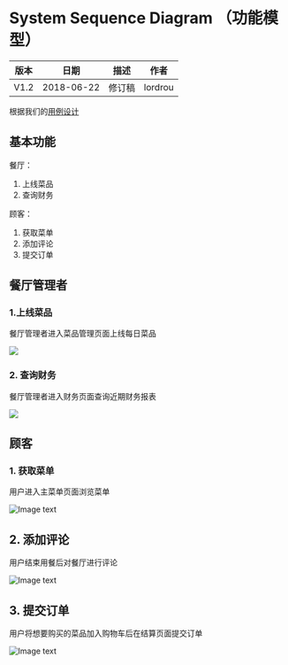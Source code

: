 # System Sequence Diagram （功能模型）

| 版本 |    日期    |  描述  |  作者   |
| :--: | :--------: | :----: | :-----: |
| V1.2 | 2018-06-22 | 修订稿 | lordrou |

根据我们的[用例设计](06-01-用例图.md)

## 基本功能

餐厅：

1. 上线菜品
2. 查询财务

顾客：

1. 获取菜单
2. 添加评论
3. 提交订单

## 餐厅管理者

### 1.上线菜品

餐厅管理者进入菜品管理页面上线每日菜品

![](http://ww2.sinaimg.cn/large/006tNc79ly1g4g0s40yv5j30oq0bo3zg.jpg)

### 2. 查询财务

餐厅管理者进入财务页面查询近期财务报表

![](http://ww3.sinaimg.cn/large/006tNc79ly1g4g0ial4soj30qe0b43yt.jpg)

## 顾客

### 1. 获取菜单

用户进入主菜单页面浏览菜单

![Image text](https://gitee.com/Johnsonleeeee/image/raw/master/dish.png)

## 2. 添加评论

用户结束用餐后对餐厅进行评论

![Image text](https://gitee.com/Johnsonleeeee/image/raw/master/comment.png)

## 3. 提交订单

用户将想要购买的菜品加入购物车后在结算页面提交订单

![Image text](https://gitee.com/Johnsonleeeee/image/raw/master/order.png)
